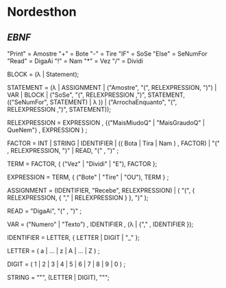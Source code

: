 # Nordesthon

## *EBNF*

"Print" = Amostre
"+" = Bote
"-" = Tire
"IF" = SoSe
"Else" = SeNumFor
"Read" = DigaAi
"!" = Nam
"*" = Vez
"/" = Dividi



BLOCK = (λ | Statement);

STATEMENT =  (λ | ASSIGNMENT | ("Amostre", "(", RELEXPRESSION, ")")  | VAR  | BLOCK | ("SoSe", "(", RELEXPRESSION ,")", STATEMENT, (("SeNumFor", STATEMENT) | λ )) | ("ArrochaEnquanto", "(", RELEXPRESSION ,")", STATEMENT));

RELEXPRESSION = EXPRESSION , {("MaisMiudoQ" | "MaisGraudoQ" | QueNem") , EXPRESSION } ;

FACTOR = INT | STRING | IDENTIFIER | (( Bota | Tira | Nam ) , FACTOR) | "(" , RELEXPRESSION, ")" | READ, "(" , ")" ;

TERM = FACTOR, { ("Vez" | "Dividi" | "E"), FACTOR };

EXPRESSION = TERM, { ("Bote" | "Tire" | "OU"), TERM } ;

ASSIGNMENT = (IDENTIFIER, "Recebe", RELEXPRESSION) | ( "(", { RELEXPRESSION, { "," | RELEXPRESSION } }, ")" );

READ = "DigaAi", "(" , ")" ;

VAR = ("Numero" | "Texto") , IDENTIFIER , (λ | {"," , IDENTIFIER });

IDENTIFIER = LETTER, { LETTER | DIGIT | "_" };

LETTER = ( a | ... | z | A | ... | Z ) ;

DIGIT = ( 1 | 2 | 3 | 4 | 5 | 6 | 7 | 8 | 9 | 0 ) ;

STRING = """, (LETTER | DIGIT), """;
